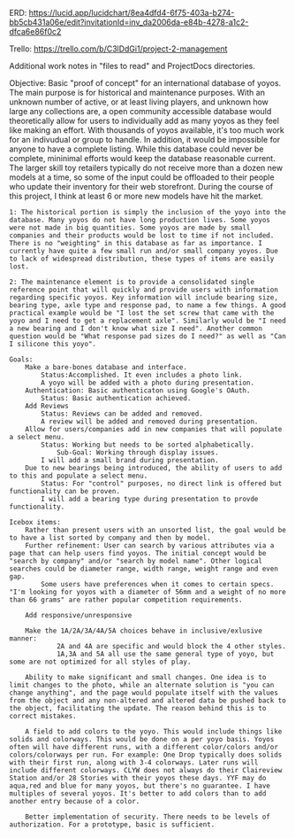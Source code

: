 ERD: 
https://lucid.app/lucidchart/8ea4dfd4-6f75-403a-b274-bb5cb431a06e/edit?invitationId=inv_da2006da-e84b-4278-a1c2-dfca6e86f0c2

Trello:
https://trello.com/b/C3lDdGi1/project-2-management

Additional work notes in "files to read" and ProjectDocs directories.

Objective: Basic "proof of concept" for an international database of yoyos. The main purpose is for historical and maintenance purposes. With an unknown number of active, or at least living players, and unknown how large any collections are, a open community accessible database would theoretically allow for users to individually add as many yoyos as they feel like making an effort. With thousands of yoyos available, it's too much work for an indivudual or group to handle. In addition, it would be impossible for anyone to have a complete listing. While this database could never be complete, mininimal efforts would keep the database reasonable current. The larger skill toy retailers typically do not receive more than a dozen new models at a time, so some of the input could be offloaded to their people who update their inventory for their web storefront. During the course of this project, I think at least 6 or more new models have hit the market.

    1: The historical portion is simply the inclusion of the yoyo into the database. Many yoyos do not have long production lives. Some yoyos were not made in big quantities. Some yoyos are made by small companies and their products would be lost to time if not included. There is no "weighting" in this database as far as importance. I currently have quite a few small run and/or small company yoyos. Due to lack of widespread distribution, these types of items are easily lost.

    2: The maintenance element is to provide a consolidated single reference point that will quickly and provide users with information regarding specific yoyos. Key information will include bearing size, bearing type, axle type and response pad, to name a few things. A good practical example would be "I lost the set screw that came with the yoyo and I need to get a replacement axle". Similarly would be "I need a new bearing and I don't know what size I need". Another common question would be "What response pad sizes do I need?" as well as "Can I silicone this yoyo".

    Goals: 
        Make a bare-bones database and interface.
            Status:Accomplished. It even includes a photo link.
            A yoyo will be added with a photo during presentation.
        Authentication: Basic authenticaton using Google's OAuth.
            Status: Basic authentication achieved.
        Add Reviews
            Status: Reviews can be added and removed.
            A review will be added and removed during presentation.
        Allow for users/companies add in new companies that will populate a select menu.
            Status: Working but needs to be sorted alphabetically.
                Sub-Goal: Working through display issues.
            I will add a small brand during presentation.
        Due to new bearings being introduced, the ability of users to add to this and populate a select menu.
            Status: For "control" purposes, no direct link is offered but functionality can be proven.
            I will add a bearing type during presentation to provde functionality.
    
    Icebox items:
        Rather than present users with an unsorted list, the goal would be to have a list sorted by company and then by model.
        Further refinement: User can search by various attributes via a page that can help users find yoyos. The initial concept would be "search by company" and/or "search by model name". Other logical searches could be diameter range, width range, weight range and even gap.
            Some users have preferences when it comes to certain specs. "I'm looking for yoyos with a diameter of 56mm and a weight of no more than 66 grams" are rather popular competition requirements.

        Add responsive/unresponsive

        Make the 1A/2A/3A/4A/5A choices behave in inclusive/exlusive manner:
                2A and 4A are specific and would block the 4 other styles.
                1A,3A and 5A all use the same general type of yoyo, but some are not optimized for all styles of play.

        Ability to make significant and small changes. One idea is to limit changes to the photo, while an alternate solution is "you can change anything", and the page would populate itself with the values from the object and any non-altered and altered data be pushed back to the object, facilitating the update. The reason behind this is to correct mistakes.

        A field to add colors to the yoyo. This would include things like solids and colorways. This would be done on a per yoyo basis. Yoyos often will have different runs, with a different color/colors and/or colors/colorways per run. For example: One Drop typically does solids with their first run, along with 3-4 colorways. Later runs will include different colorways. CLYW does not always do their Claireview Station and/or 28 Stories with their yoyos these days. YYF may do aqua,red and blue for many yoyos, but there's no guarantee. I have multiples of several yoyos. It's better to add colors than to add another entry because of a color.

        Better implementation of security. There needs to be levels of authorization. For a prototype, basic is sufficient.







